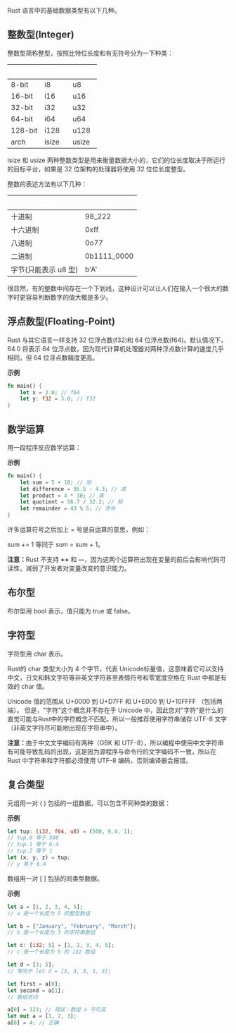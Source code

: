<font style="color:rgb(51, 51, 51);">Rust 语言中的基础数据类型有以下几种。</font>

## <font style="color:rgb(51, 51, 51);">整数型(Integer)</font>
<font style="color:rgb(51, 51, 51);">整数型简称整型，按照比特位长度和有无符号分为一下种类：</font>

| <font style="color:rgb(254, 254, 254);">位长度</font> | <font style="color:rgb(254, 254, 254);">有符号</font> | <font style="color:rgb(254, 254, 254);">无符号</font> |
| --- | --- | --- |
| <font style="color:rgb(51, 51, 51);">8-bit</font> | <font style="color:rgb(51, 51, 51);">i8</font> | <font style="color:rgb(51, 51, 51);">u8</font> |
| <font style="color:rgb(51, 51, 51);">16-bit</font> | <font style="color:rgb(51, 51, 51);">i16</font> | <font style="color:rgb(51, 51, 51);">u16</font> |
| <font style="color:rgb(51, 51, 51);">32-bit</font> | <font style="color:rgb(51, 51, 51);">i32</font> | <font style="color:rgb(51, 51, 51);">u32</font> |
| <font style="color:rgb(51, 51, 51);">64-bit</font> | <font style="color:rgb(51, 51, 51);">i64</font> | <font style="color:rgb(51, 51, 51);">u64</font> |
| <font style="color:rgb(51, 51, 51);">128-bit</font> | <font style="color:rgb(51, 51, 51);">i128</font> | <font style="color:rgb(51, 51, 51);">u128</font> |
| <font style="color:rgb(51, 51, 51);">arch</font> | <font style="color:rgb(51, 51, 51);">isize</font> | <font style="color:rgb(51, 51, 51);">usize</font> |


<font style="color:rgb(51, 51, 51);">isize 和 usize 两种整数类型是用来衡量数据大小的，它们的位长度取决于所运行的目标平台，如果是 32 位架构的处理器将使用 32 位位长度整型。</font>

<font style="color:rgb(51, 51, 51);">整数的表述方法有以下几种：</font>

| <font style="color:rgb(254, 254, 254);">进制</font> | <font style="color:rgb(254, 254, 254);">例</font> |
| --- | --- |
| <font style="color:rgb(51, 51, 51);">十进制</font> | <font style="color:rgb(51, 51, 51);">98_222</font> |
| <font style="color:rgb(51, 51, 51);">十六进制</font> | <font style="color:rgb(51, 51, 51);">0xff</font> |
| <font style="color:rgb(51, 51, 51);">八进制</font> | <font style="color:rgb(51, 51, 51);">0o77</font> |
| <font style="color:rgb(51, 51, 51);">二进制</font> | <font style="color:rgb(51, 51, 51);">0b1111_0000</font> |
| <font style="color:rgb(51, 51, 51);">字节(只能表示 u8 型)</font> | <font style="color:rgb(51, 51, 51);">b'A'</font> |


<font style="color:rgb(51, 51, 51);">很显然，有的整数中间存在一个下划线，这种设计可以让人们在输入一个很大的数字时更容易判断数字的值大概是多少。</font>

## <font style="color:rgb(51, 51, 51);">浮点数型(Floating-Point)</font>
<font style="color:rgb(51, 51, 51);">Rust 与其它语言一样支持 32 位浮点数(f32)和 64 位浮点数(f64)。默认情况下，64.0 将表示 64 位浮点数，因为现代计算机处理器对两种浮点数计算的速度几乎相同，但 64 位浮点数精度更高。</font>

**<font style="color:rgb(51, 51, 51);background-color:rgb(239, 239, 239);">示例</font>**

```rust
fn main() {
    let x = 2.0; // f64
    let y: f32 = 3.0; // f32
}
```

## <font style="color:rgb(51, 51, 51);">数学运算</font>
<font style="color:rgb(51, 51, 51);">用一段程序反应数学运算：</font>

**<font style="color:rgb(51, 51, 51);background-color:rgb(239, 239, 239);">示例</font>**

```rust
fn main() { 
    let sum = 5 + 10; // 加 
    let difference = 95.5 - 4.3; // 减 
    let product = 4 * 30; // 乘 
    let quotient = 56.7 / 32.2; // 除 
    let remainder = 43 % 5; // 求余
}
```

<font style="color:rgb(51, 51, 51);">许多运算符号之后加上 = 号是自运算的意思，例如：</font>

<font style="color:rgb(51, 51, 51);">sum += 1 等同于 sum = sum + 1。</font>

**<font style="color:rgb(51, 51, 51);">注意：</font>**<font style="color:rgb(51, 51, 51);">Rust 不支持</font><font style="color:rgb(51, 51, 51);"> </font>**<font style="color:rgb(51, 51, 51);">++</font>**<font style="color:rgb(51, 51, 51);"> </font><font style="color:rgb(51, 51, 51);">和</font><font style="color:rgb(51, 51, 51);"> </font>**<font style="color:rgb(51, 51, 51);">--</font>**<font style="color:rgb(51, 51, 51);">，因为这两个运算符出现在变量的前后会影响代码可读性，减弱了开发者对变量改变的意识能力。</font>

## <font style="color:rgb(51, 51, 51);">布尔型</font>
<font style="color:rgb(51, 51, 51);">布尔型用 bool 表示，值只能为 true 或 false。</font>

## <font style="color:rgb(51, 51, 51);">字符型</font>
<font style="color:rgb(51, 51, 51);">字符型用 char 表示。</font>

<font style="color:rgb(51, 51, 51);">Rust的 char 类型大小为 4 个字节，代表 Unicode标量值，这意味着它可以支持中文，日文和韩文字符等非英文字符甚至表情符号和零宽度空格在 Rust 中都是有效的 char 值。</font>

<font style="color:rgb(51, 51, 51);">Unicode 值的范围从 U+0000 到 U+D7FF 和 U+E000 到 U+10FFFF （包括两端）。 但是，"字符"这个概念并不存在于 Unicode 中，因此您对"字符"是什么的直觉可能与Rust中的字符概念不匹配。所以一般推荐使用字符串储存 UTF-8 文字（非英文字符尽可能地出现在字符串中）。</font>

**<font style="color:rgb(51, 51, 51);">注意：</font>**<font style="color:rgb(51, 51, 51);">由于中文文字编码有两种（GBK 和 UTF-8），所以编程中使用中文字符串有可能导致乱码的出现，这是因为源程序与命令行的文字编码不一致，所以在 Rust 中字符串和字符都必须使用 UTF-8 编码，否则编译器会报错。</font>

## <font style="color:rgb(51, 51, 51);">复合类型</font>
<font style="color:rgb(51, 51, 51);">元组用一对 ( ) 包括的一组数据，可以包含不同种类的数据：</font>

**<font style="color:rgb(51, 51, 51);background-color:rgb(239, 239, 239);">示例</font>**

```rust
let tup: (i32, f64, u8) = (500, 6.4, 1);
// tup.0 等于 500
// tup.1 等于 6.4
// tup.2 等于 1
let (x, y, z) = tup;
// y 等于 6.4
```

<font style="color:rgb(51, 51, 51);">数组用一对 [ ] 包括的同类型数据。</font>

**<font style="color:rgb(51, 51, 51);background-color:rgb(239, 239, 239);">示例</font>**

```rust
let a = [1, 2, 3, 4, 5];
// a 是一个长度为 5 的整型数组

let b = ["January", "February", "March"];
// b 是一个长度为 3 的字符串数组

let c: [i32; 5] = [1, 2, 3, 4, 5];
// c 是一个长度为 5 的 i32 数组

let d = [3; 5];
// 等同于 let d = [3, 3, 3, 3, 3];

let first = a[0];
let second = a[1];
// 数组访问

a[0] = 123; // 错误：数组 a 不可变
let mut a = [1, 2, 3];
a[0] = 4; // 正确
```

